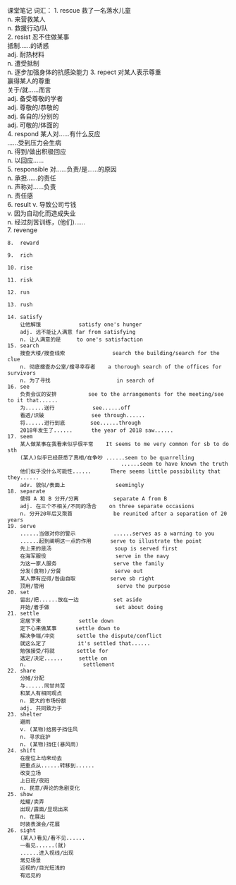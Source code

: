 课堂笔记
词汇：
    1.  rescue
        救了一名落水儿童            
        n. 来营救某人               
        n. 救援行动/队              
    2.  resist
        忍不住做某事                
        抵制......的诱惑            
        adj. 耐热材料               
        n. 遭受抵制                 
        n. 逐步加强身体的抗感染能力 
    3.  repect
        对某人表示尊重              
        赢得某人的尊重              
        关于/就......而言           
        adj. 备受尊敬的学者         
        adj. 尊敬的/恭敬的          
        adj. 各自的/分别的          
        adj. 可敬的/体面的          
    4.  respond
        某人对......有什么反应      
        ......受到压力会生病        
        n. 得到/做出积极回应        
        n. 以回应......             
    5.  responsible
        对......负责/是......的原因     
        n. 承担......的责任             
        n. 声称对......负责             
        n. 责任感                       
    6.  result
        v. 导致公司亏钱                 
        v. 因为自动化而造成失业         
        n. 经过刻苦训练，(他们)......   
    7.  revenge

    8.  reward

    9.  rich

    10. rise

    11. risk

    12. run

    13. rush

    14. satisfy
        让他解饿            satisfy one's hunger
        adj. 远不能让人满意 far from satisfying
        n. 让人满意的是     to one's satisfaction
    15. search
        搜查大楼/搜查线索               search the building/search for the clue
        n. 彻底搜查办公室/搜寻幸存者    a thorough search of the offices for survivors
        n. 为了寻找                     in search of
    16. see
        负责会议的安排          see to the arrangements for the meeting/see to it that......
        为......送行            see......off
        看透/识破               see through......
        将......进行到底        see......through
        2018年发生了......      the year of 2018 saw......
    17. seem
        某人做某事在我看来似乎很平常    It seems to me very common for sb to do sth
        (某人)似乎已经获悉了真相/在争吵 ......seem to be quarrelling
                                        ......seem to have known the truth
        他们似乎没什么可能性......      There seems little possibility that they......
        adv. 貌似/表面上                seemingly
    18. separate
        使得 A 和 B 分开/分离           separate A from B
        adj. 在三个不相关/不同的场合    on three separate occasions
        n. 分开20年后又聚首             be reunited after a separation of 20 years
    19. serve
        ......当做对你的警示            ......serves as a warning to you
        ......起到阐明这一点的作用      serve to illustrate the point
        先上来的是汤                    soup is served first
        在海军服役                      serve in the navy
        为这一家人服务                  serve the family
        分发(食物)/分餐                 serve out
        某人罪有应得/咎由自取           serve sb right
        顶用/管用                       serve the purpose
    20. set
        留出/把......放在一边           set aside
        开始/着手做                     set about doing
    21. settle
        定居下来            settle down
        定下心来做某事      settle down to
        解决争端/冲突       settle the dispute/conflict
        就这么定了          it's settled that......
        勉强接受/将就       settle for
        选定/决定......     settle on
        n.                  settlement
    22. share
        分摊/分配
        与......同甘共苦
        和某人有相同观点
        n. 更大的市场份额
        adj. 共同致力于
    23. shelter
        避雨
        v. (某物)给房子挡住风
        n. 寻求庇护
        n. (某物)挡住(暴风雨)
    24. shift
        在座位上动来动去
        把重点从......转移到......
        改变立场
        上日班/夜班
        n. 民意/舆论的急剧变化
    25. show
        炫耀/卖弄
        出现/露面/显现出来
        n. 在展出
        时装表演会/花展
    26. sight
        (某人)看见/看不见......
        一看见......(就)
        ......进入视线/出现
        常见场景
        近视的/目光短浅的
        有远见的